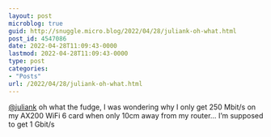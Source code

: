```yaml
---
layout: post
microblog: true
guid: http://snuggle.micro.blog/2022/04/28/juliank-oh-what.html
post_id: 4547086
date: 2022-04-28T11:09:43-0000
lastmod: 2022-04-28T11:09:43-0000
type: post
categories:
- "Posts"
url: /2022/04/28/juliank-oh-what.html
---
```

<p><span class="h-card" translate="no"><a href="https://mastodon.social/@juliank" class="u-url mention">@<span>juliank</span></a></span> oh what the fudge, I was wondering why I only get 250 Mbit/s on my AX200 WiFi 6 card when only 10cm away from my router… I’m supposed to get 1 Gbit/s</p>
